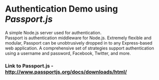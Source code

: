# Authentication Demo using *Passport.js*
A simple Node.js server used for authentication.      
Passport is authentication middleware for Node.js. Extremely flexible and modular, Passport can be unobtrusively dropped in to any Express-based web application. A comprehensive set of strategies support authentication using a username and password, Facebook, Twitter, and more.
### Link to Passport.js - http://www.passportjs.org/docs/downloads/html/
